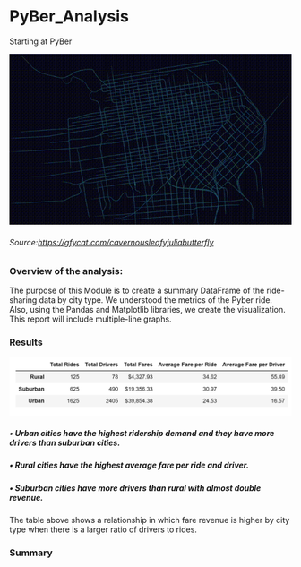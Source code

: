 # PyBer_Analysis
Starting at PyBer

![img](CavernousLeafyJuliabutterfly-mobile.gif)

###### Source:https://gfycat.com/cavernousleafyjuliabutterfly

### Overview of the analysis:
The purpose of this Module is to create a summary DataFrame of the ride-sharing data by city type. We understood the metrics of the Pyber ride. Also, using the Pandas and Matplotlib libraries, we create the visualization. This report will include multiple-line graphs.

### Results

 ![img](https://github.com/Edgarhv/PyBer_Analysis/blob/dcf58f343978214474426742db107ff933ca8faa/PyBer%20summary%20DataFrame.png)
 
 ##### • Urban cities have the highest ridership demand and they have more drivers than suburban cities.
 ##### • Rural cities have the highest average fare per ride and driver.
 ##### •	Suburban cities have more drivers than rural with almost double revenue.
 
 The table above shows a relationship in which fare revenue is higher by city type when there is a larger ratio of drivers to rides.

### Summary

